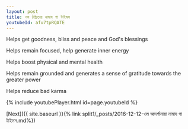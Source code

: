 ```yaml
---
layout: post
title: ওম ঠন্দ্রিতায় নামায গা টাইমস
youtubeId: afu7tpRQATE
---
```

 
 
Helps get goodness, bliss and peace and God's blessings
 
Helps remain focused, help generate inner energy 
 
Helps boost physical and mental health 
 
Helps remain grounded and generates a sense of gratitude towards the greater power 
 
Helps reduce bad karma
 
 
 
 


{% include youtubePlayer.html id=page.youtubeId %}
 
[Next]({{ site.baseurl }}{% link  split1/_posts/2016-12-12-ওম আদর্শানায়া নামায গা টাইমস.md%})
 
